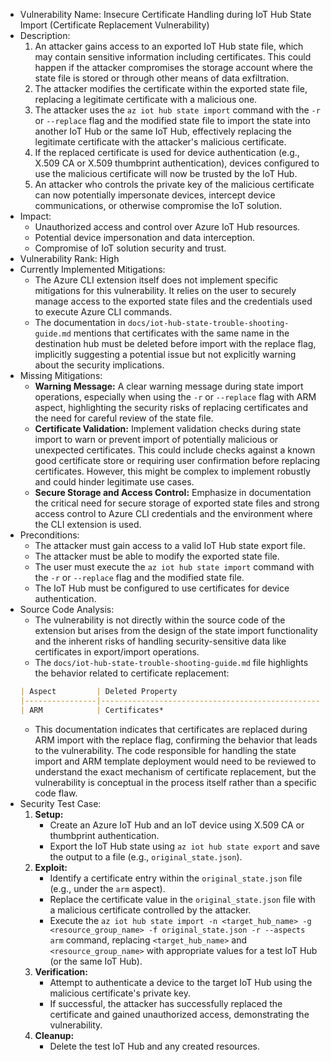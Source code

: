 - Vulnerability Name: Insecure Certificate Handling during IoT Hub State Import (Certificate Replacement Vulnerability)
- Description:
    1. An attacker gains access to an exported IoT Hub state file, which may contain sensitive information including certificates. This could happen if the attacker compromises the storage account where the state file is stored or through other means of data exfiltration.
    2. The attacker modifies the certificate within the exported state file, replacing a legitimate certificate with a malicious one.
    3. The attacker uses the `az iot hub state import` command with the `-r` or `--replace` flag and the modified state file to import the state into another IoT Hub or the same IoT Hub, effectively replacing the legitimate certificate with the attacker's malicious certificate.
    4. If the replaced certificate is used for device authentication (e.g., X.509 CA or X.509 thumbprint authentication), devices configured to use the malicious certificate will now be trusted by the IoT Hub.
    5. An attacker who controls the private key of the malicious certificate can now potentially impersonate devices, intercept device communications, or otherwise compromise the IoT solution.
- Impact:
    - Unauthorized access and control over Azure IoT Hub resources.
    - Potential device impersonation and data interception.
    - Compromise of IoT solution security and trust.
- Vulnerability Rank: High
- Currently Implemented Mitigations:
    - The Azure CLI extension itself does not implement specific mitigations for this vulnerability. It relies on the user to securely manage access to the exported state files and the credentials used to execute Azure CLI commands.
    - The documentation in `docs/iot-hub-state-trouble-shooting-guide.md` mentions that certificates with the same name in the destination hub must be deleted before import with the replace flag, implicitly suggesting a potential issue but not explicitly warning about the security implications.
- Missing Mitigations:
    - **Warning Message:** A clear warning message during state import operations, especially when using the `-r` or `--replace` flag with ARM aspect, highlighting the security risks of replacing certificates and the need for careful review of the state file.
    - **Certificate Validation:** Implement validation checks during state import to warn or prevent import of potentially malicious or unexpected certificates. This could include checks against a known good certificate store or requiring user confirmation before replacing certificates. However, this might be complex to implement robustly and could hinder legitimate use cases.
    - **Secure Storage and Access Control:** Emphasize in documentation the critical need for secure storage of exported state files and strong access control to Azure CLI credentials and the environment where the CLI extension is used.
- Preconditions:
    - The attacker must gain access to a valid IoT Hub state export file.
    - The attacker must be able to modify the exported state file.
    - The user must execute the `az iot hub state import` command with the `-r` or `--replace` flag and the modified state file.
    - The IoT Hub must be configured to use certificates for device authentication.
- Source Code Analysis:
    - The vulnerability is not directly within the source code of the extension but arises from the design of the state import functionality and the inherent risks of handling security-sensitive data like certificates in export/import operations.
    - The `docs/iot-hub-state-trouble-shooting-guide.md` file highlights the behavior related to certificate replacement:
    ```markdown
    | Aspect         | Deleted Property                                                                     | Clarification                                                    |
    |----------------|--------------------------------------------------------------------------------------|------------------------------------------------------------------|
    | ARM            | Certificates*                                                                        | If a certificate is present, it will need an etag to be updated. |
    ```
    - This documentation indicates that certificates are replaced during ARM import with the replace flag, confirming the behavior that leads to the vulnerability. The code responsible for handling the state import and ARM template deployment would need to be reviewed to understand the exact mechanism of certificate replacement, but the vulnerability is conceptual in the process itself rather than a specific code flaw.
- Security Test Case:
    1. **Setup:**
        - Create an Azure IoT Hub and an IoT device using X.509 CA or thumbprint authentication.
        - Export the IoT Hub state using `az iot hub state export` and save the output to a file (e.g., `original_state.json`).
    2. **Exploit:**
        - Identify a certificate entry within the `original_state.json` file (e.g., under the `arm` aspect).
        - Replace the certificate value in the `original_state.json` file with a malicious certificate controlled by the attacker.
        - Execute the `az iot hub state import -n <target_hub_name> -g <resource_group_name> -f original_state.json -r --aspects arm` command, replacing `<target_hub_name>` and `<resource_group_name>` with appropriate values for a test IoT Hub (or the same IoT Hub).
    3. **Verification:**
        - Attempt to authenticate a device to the target IoT Hub using the malicious certificate's private key.
        - If successful, the attacker has successfully replaced the certificate and gained unauthorized access, demonstrating the vulnerability.
    4. **Cleanup:**
        - Delete the test IoT Hub and any created resources.